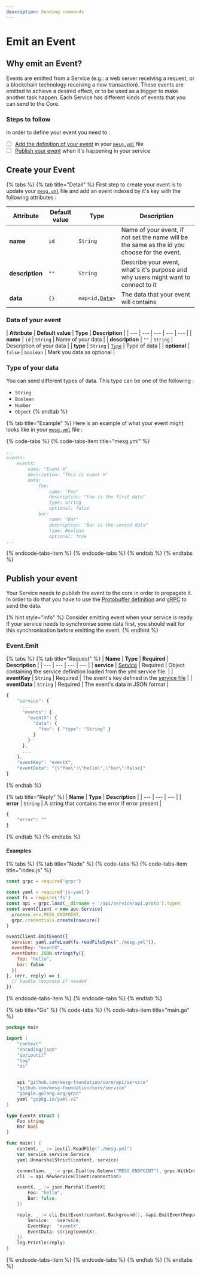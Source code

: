 ```yaml
---
description: Sending commands
---
```


# Emit an Event

## Why emit an Event? 

Events are emitted from a Service \(e.g.: a web server receiving a request, or a blockchain technology receiving a new transaction\). These events are emitted to achieve a desired effect, or to be used as a trigger to make another task happen. Each Service has different kinds of events that you can send to the Core. 

### Steps to follow

In order to define your event you need to :

* [ ] [Add the definition of your event](communication-with-the-core.md#create-your-event) in your [`mesg.yml`](service-file.md) file
* [ ] [Publish your event](communication-with-the-core.md#publish-your-event) when it's happening in your service

## Create your Event

{% tabs %}
{% tab title="Detail" %}
First step to create your event is to update your [`mesg.yml`](service-file.md) file and add an event indexed by it's key with the following attributes :

| **Attribute** | **Default value** | **Type** | **Description** |
| --- | --- | --- | --- |
| **name** | `id` | `String` | Name of your event, if not set the name will be the same as the id you choose for the event. |
| **description** | `""` | `String` | Describe your event, what's it's purpose and why users might want to connect to it |
| **data** | `{}` | `map<id,`[`Data`](communication-with-the-core.md#data-of-your-event)`>` | The data that your event will contains |

### Data of your event

| **Attribute** | **Default value** | **Type** | **Description** |
| --- | --- | --- | --- | --- |
| **name** | `id` | `String` | Name of your data |
| **description** | `""` | `String` | Description of your data |
| **type** | `String` | [`Type`](communication-with-the-core.md#type-of-your-data) | Type of data |
| **optional** | `false` | `boolean` | Mark you data as optional |

### Type of your data

You can send different types of data. This type can be one of the following :

* `String`
* `Boolean`
* `Number`
* `Object`
{% endtab %}

{% tab title="Example" %}
Here is an example of what your event might looks like in your [`mesg.yml`](service-file.md) file :

{% code-tabs %}
{% code-tabs-item title="mesg.yml" %}
```yaml
...
events:
    eventX:
        name: "Event X"
        description: "This is event X"
        data:
            foo:
                name: "Foo"
                description: "Foo is the first data"
                type: String
                optional: false
            bar:
                name: "Bar"
                description: "Bar is the second data"
                type: Boolean
                optional: true
...
```
{% endcode-tabs-item %}
{% endcode-tabs %}
{% endtab %}
{% endtabs %}

## Publish your event

Your Service needs to publish the event to the core in order to propagate it. In order to do that you have to use the [Protobuffer definition](https://github.com/mesg-foundation/application/blob/dev/types/api_event.go) and [gRPC](https://grpc.io/) to send the data.

{% hint style="info" %}
Consider emitting event when your service is ready. If your service needs to synchronise some data first, you should wait for this synchronisation before emitting the event.
{% endhint %}

### Event.Emit

{% tabs %}
{% tab title="Request" %}
| **Name** | **Type** | **Required** | **Description** |
| --- | --- | --- | --- |
| **service** | [Service](service-file.md) | Required | Object containing the service definition loaded from the yml service file. |
| **eventKey** | `String` | Required | The event's key defined in the [service file](https://github.com/mesg-foundation/documentation/tree/c1028b6f9d709adf2ad46364ce7baaa37e27ff8e/service/service/service-file.md) |
| **eventData** | `String` | Required | The event's data in JSON format |

```javascript
{
    "service": {
      ...
      "events": {
        "eventX": {
          "data": {
            "foo": { "type": "String" }
          }
        }
      },
      ...
    },
    "eventKey": "eventX",
    "eventData": "{\"foo\":\"hello\",\"bar\":false}"
}
```
{% endtab %}

{% tab title="Reply" %}
| **Name** | **Type** | **Description** |
| --- | --- | --- |
| **error** | `String` | A string that contains the error if error present |

```javascript
{
    "error": ""
}
```
{% endtab %}
{% endtabs %}

#### Examples

{% tabs %}
{% tab title="Node" %}
{% code-tabs %}
{% code-tabs-item title="index.js" %}
```javascript
const grpc = require('grpc')

const yaml = require('js-yaml')
const fs = require('fs')
const api = grpc.load(__dirname + '/api/service/api.proto').types
const eventClient = new apu.Service(
  process.env.MESG_ENDPOINT,
  grpc.credentials.createInsecure()
)

eventClient.EmitEvent({
  service: yaml.safeLoad(fs.readFileSync("./mesg.yml")),
  eventKey: "eventX",
  eventData: JSON.stringify({
    foo: "hello",
    bar: false
  })
}, (err, reply) => {
  // handle response if needed
})
```
{% endcode-tabs-item %}
{% endcode-tabs %}
{% endtab %}

{% tab title="Go" %}
{% code-tabs %}
{% code-tabs-item title="main.go" %}
```go
package main

import (
	"context"
	"encoding/json"
	"io/ioutil"
	"log"
	"os"


	api "github.com/mesg-foundation/core/api/service"
	"github.com/mesg-foundation/core/service"
	"google.golang.org/grpc"
	yaml "gopkg.in/yaml.v2"
)

type EventX struct {
	Foo string
	Bar bool
}

func main() {
	content, _ := ioutil.ReadFile("./mesg.yml")
	var service service.Service
	yaml.UnmarshalStrict(content, service)

	connection, _ := grpc.Dial(os.Getenv("MESG_ENDPOINT"), grpc.WithInsecure())
	cli := api.NewServiceClient(connection)

	eventX, _ := json.Marshal(EventX{
		Foo: "hello",
		Bar: false,
	})

	reply, _ := cli.EmitEvent(context.Background(), &api.EmitEventRequest{
		Service:   &service,
		EventKey:  "eventX",
		EventData: string(eventX),
	})
	log.Println(reply)
}

```
{% endcode-tabs-item %}
{% endcode-tabs %}
{% endtab %}
{% endtabs %}



